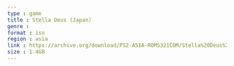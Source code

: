 ```yaml
---
type : game
title : Stella Deus (Japan)
genre : 
format : iso
region : asia
link : https://archive.org/download/PS2-ASIA-ROMS321COM/Stella%20Deus%20%28Japan%29.7z
size : 1.4GB
---
```

